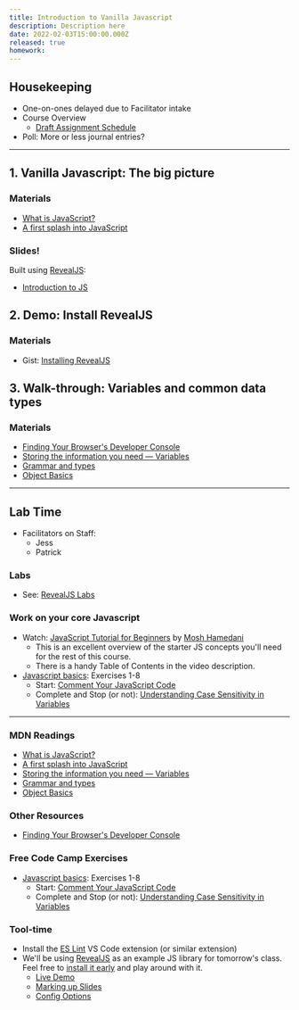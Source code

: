 ```yaml
---
title: Introduction to Vanilla Javascript
description: Description here
date: 2022-02-03T15:00:00.000Z
released: true
homework: 
---
```


## Housekeeping
- One-on-ones delayed due to Facilitator intake
- Course Overview
    - [Draft Assignment Schedule](/cpnt-262/assessments)
- Poll: More or less journal entries?

---

## 1. Vanilla Javascript: The big picture
### Materials
- [What is JavaScript?](https://developer.mozilla.org/en-US/docs/Learn/JavaScript/First_steps/What_is_JavaScript)
- [A first splash into JavaScript](https://developer.mozilla.org/en-US/docs/Learn/JavaScript/First_steps/A_first_splash)

### Slides!
Built using [RevealJS](https://revealjs.com/):
- [Introduction to JS](https://sait-wbdv.github.io/slides/w22/cpnt262/js-introduction.html)

## 2. Demo: Install RevealJS
### Materials
- Gist: [Installing RevealJS](https://gist.github.com/acidtone/5ade98e682f62f8fafd34d24dca03066)

## 3. Walk-through: Variables and common data types
### Materials
- [Finding Your Browser's Developer Console](https://balsamiq.com/support/faqs/browserconsole/)
- [Storing the information you need — Variables](https://developer.mozilla.org/en-US/docs/Learn/JavaScript/First_steps/Variables)
- [Grammar and types](https://developer.mozilla.org/en-US/docs/Web/JavaScript/Guide/Grammar_and_types)
- [Object Basics](https://developer.mozilla.org/en-US/docs/Learn/JavaScript/Objects/Basics)

---

## Lab Time
- Facilitators on Staff:
    - Jess
    - Patrick

### Labs
- See: [RevealJS Labs](https://gist.github.com/acidtone/5ade98e682f62f8fafd34d24dca03066#labs)

### Work on your core Javascript
- Watch: [JavaScript Tutorial for Beginners](https://youtu.be/W6NZfCO5SIk) by [Mosh Hamedani](https://codewithmosh.com/)
    - This is an excellent overview of the starter JS concepts you'll need for the rest of this course.
    - There is a handy Table of Contents in the video description. 
- [Javascript basics](https://www.freecodecamp.org/learn/javascript-algorithms-and-data-structures/#basic-javascript): Exercises 1-8
    - Start: [Comment Your JavaScript Code](https://www.freecodecamp.org/learn/javascript-algorithms-and-data-structures/basic-javascript/comment-your-javascript-code)
    - Complete and Stop (or not): [Understanding Case Sensitivity in Variables](https://www.freecodecamp.org/learn/javascript-algorithms-and-data-structures/basic-javascript/understanding-case-sensitivity-in-variables)


---
<home-work :home-work="homework">

### MDN Readings
- [What is JavaScript?](https://developer.mozilla.org/en-US/docs/Learn/JavaScript/First_steps/What_is_JavaScript)
- [A first splash into JavaScript](https://developer.mozilla.org/en-US/docs/Learn/JavaScript/First_steps/A_first_splash)
- [Storing the information you need — Variables](https://developer.mozilla.org/en-US/docs/Learn/JavaScript/First_steps/Variables)
- [Grammar and types](https://developer.mozilla.org/en-US/docs/Web/JavaScript/Guide/Grammar_and_types)
- [Object Basics](https://developer.mozilla.org/en-US/docs/Learn/JavaScript/Objects/Basics)

### Other Resources
- [Finding Your Browser's Developer Console](https://balsamiq.com/support/faqs/browserconsole/)

### Free Code Camp Exercises
- [Javascript basics](https://www.freecodecamp.org/learn/javascript-algorithms-and-data-structures/#basic-javascript): Exercises 1-8
    - Start: [Comment Your JavaScript Code](https://www.freecodecamp.org/learn/javascript-algorithms-and-data-structures/basic-javascript/comment-your-javascript-code)
    - Complete and Stop (or not): [Understanding Case Sensitivity in Variables](https://www.freecodecamp.org/learn/javascript-algorithms-and-data-structures/basic-javascript/understanding-case-sensitivity-in-variables)

### Tool-time
- Install the [ES Lint](https://marketplace.visualstudio.com/items?itemName=dbaeumer.vscode-eslint) VS Code extension (or similar extension)
- We'll be using [RevealJS](https://revealjs.com/) as an example JS library for tomorrow's class. Feel free to [install it early](https://revealjs.com/installation/) and play around with it.
    - [Live Demo](https://revealjs.com/demo/)
    - [Marking up Slides](https://revealjs.com/markup/)
    - [Config Options](https://revealjs.com/config/)


</home-work>
